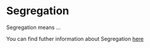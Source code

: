 # Segregation

Segregation means ...

You can find futher information about Segregation [here](../T3.3/.md)
